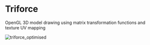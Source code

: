 # Triforce
 OpenGL 3D model drawing using matrix transformation functions and texture UV mapping

![triforce_optimised](https://github.com/MethodCa/Triforce/assets/15893276/260cd46e-1efd-4c96-b1d7-461d1f371fa9)
